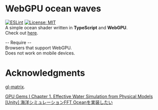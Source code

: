 # WebGPU ocean waves
[![ESLint](https://github.com/samenachan/wateri/actions/workflows/eslint.yml/badge.svg?branch=main)](https://github.com/samenachan/wateri/actions/workflows/eslint.yml)
[![License: MIT](https://img.shields.io/badge/License-MIT-yellow.svg)](https://opensource.org/licenses/MIT)  
A simple ocean shader written in **TypeScript** and **WebGPU**.  
Check out [here](https://floatingshark.github.io/ocean-webgpu/public/).  

-- Require --  
Browsers that support WebGPU.  
Does not work on mobile devices.

# Acknowledgments
[gl-matrix](https://github.com/toji/gl-matrix).

[GPU Gems I Chapter 1. Effective Water Simulation from Physical Models ](https://developer.nvidia.com/gpugems/gpugems/part-i-natural-effects/chapter-1-effective-water-simulation-physical-models)  
[[Unity] 海洋シミュレーションFFT Oceanを実装したい](https://qiita.com/Red_Black_GPGPU/items/2652f5bfd6d311d2034b)
